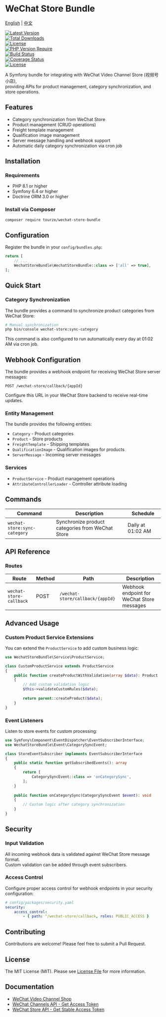 # WeChat Store Bundle

[English](README.md) | [中文](README.zh-CN.md)

[![Latest Version](https://img.shields.io/packagist/v/tourze/wechat-store-bundle.svg?style=flat-square)](https://packagist.org/packages/tourze/wechat-store-bundle)  
[![Total Downloads](https://img.shields.io/packagist/dt/tourze/wechat-store-bundle.svg?style=flat-square)](https://packagist.org/packages/tourze/wechat-store-bundle)  
[![License](https://img.shields.io/packagist/l/tourze/wechat-store-bundle.svg?style=flat-square)](https://packagist.org/packages/tourze/wechat-store-bundle)  
[![PHP Version Require](https://img.shields.io/packagist/php-v/tourze/wechat-store-bundle.svg?style=flat-square)](https://packagist.org/packages/tourze/wechat-store-bundle)  
[![Build Status](https://img.shields.io/github/actions/workflow/status/tourze/wechat-store-bundle/ci.yml?branch=main&style=flat-square)](https://github.com/tourze/wechat-store-bundle/actions)  
[![Coverage Status](https://img.shields.io/codecov/c/github/tourze/wechat-store-bundle?style=flat-square)](https://codecov.io/gh/tourze/wechat-store-bundle)  
[![License](https://img.shields.io/badge/License-MIT-blue.svg?style=flat-square)](LICENSE)

A Symfony bundle for integrating with WeChat Video Channel Store (视频号小店),  
providing APIs for product management, category synchronization, and store operations.

## Features

- Category synchronization from WeChat Store
- Product management (CRUD operations)
- Freight template management
- Qualification image management
- Server message handling and webhook support
- Automatic daily category synchronization via cron job

## Installation

### Requirements

- PHP 8.1 or higher
- Symfony 6.4 or higher
- Doctrine ORM 3.0 or higher

### Install via Composer

```bash
composer require tourze/wechat-store-bundle
```

## Configuration

Register the bundle in your `config/bundles.php`:

```php
return [
    // ...
    WechatStoreBundle\WechatStoreBundle::class => ['all' => true],
];
```

## Quick Start

### Category Synchronization

The bundle provides a command to synchronize product categories from WeChat Store:

```bash
# Manual synchronization
php bin/console wechat-store:sync-category
```

This command is also configured to run automatically every day at 01:02 AM via cron job.

## Webhook Configuration

The bundle provides a webhook endpoint for receiving WeChat Store server messages:

```text
POST /wechat-store/callback/{appId}
```

Configure this URL in your WeChat Store backend to receive real-time updates.

### Entity Management

The bundle provides the following entities:

- `Category` - Product categories
- `Product` - Store products
- `FreightTemplate` - Shipping templates
- `QualificationImage` - Qualification images for products
- `ServerMessage` - Incoming server messages

### Services

- `ProductService` - Product management operations
- `AttributeControllerLoader` - Controller attribute loading

## Commands

| Command | Description | Schedule |
|---------|-------------|-----------|
| `wechat-store:sync-category` | Synchronize product categories from WeChat Store | Daily at 01:02 AM |

## API Reference

### Routes

| Route | Method | Path | Description |
|-------|--------|------|-------------|
| `wechat-store-callback` | POST | `/wechat-store/callback/{appId}` | Webhook endpoint for WeChat Store messages |

## Advanced Usage

### Custom Product Service Extensions

You can extend the `ProductService` to add custom business logic:

```php
use WechatStoreBundle\Service\ProductService;

class CustomProductService extends ProductService
{
    public function createProductWithValidation(array $data): Product
    {
        // Add custom validation logic
        $this->validateCustomRules($data);
        
        return parent::createProduct($data);
    }
}
```

### Event Listeners

Listen to store events for custom processing:

```php
use Symfony\Component\EventDispatcher\EventSubscriberInterface;
use WechatStoreBundle\Event\CategorySyncEvent;

class StoreEventSubscriber implements EventSubscriberInterface
{
    public static function getSubscribedEvents(): array
    {
        return [
            CategorySyncEvent::class => 'onCategorySync',
        ];
    }
    
    public function onCategorySync(CategorySyncEvent $event): void
    {
        // Custom logic after category synchronization
    }
}
```

## Security

### Input Validation

All incoming webhook data is validated against WeChat Store message format.  
Custom validation can be added through event subscribers.

### Access Control

Configure proper access control for webhook endpoints in your security configuration:

```yaml
# config/packages/security.yaml
security:
    access_control:
        - { path: ^/wechat-store/callback, roles: PUBLIC_ACCESS }
```

## Contributing

Contributions are welcome! Please feel free to submit a Pull Request.

## License

The MIT License (MIT). Please see [License File](LICENSE) for more information.

## Documentation

- [WeChat Video Channel Shop](https://channels.weixin.qq.com/shop)
- [WeChat Channels API - Get Access Token](https://developers.weixin.qq.com/doc/channels/API/basics/getaccesstoken.html)  
- [WeChat Store API - Get Stable Access Token](https://developers.weixin.qq.com/doc/store/API/basics/getStableAccessToken.html)
